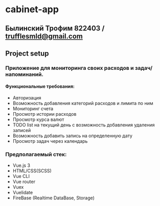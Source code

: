# cabinet-app
## Былинский Трофим 822403 / trufflesmld@gmail.com
## Project setup
### Приложение для мониторинга своих расходов и задач/напоминаний.

#### Функциональные требования:
*	Авторизация
*	Возможность добавления категорий расходов и лимита по ним
*	Мониторинг счета
*	Просмотр истории расходов
*	Просмотр курса валют
*	TODO list на текущий день с возможность добавления удаления записей
*	Возможность добавить запись на определенную дату
*	Просмотр задач через календарь
### Предполагаемый стек:
*	Vue.js 3
*	HTML/CSS(SCSS)
*	Vue CLI
*	Vue router
*	Vuex
*	Vuelidate
*	FireBase (Realtime DataBase, Storage)
